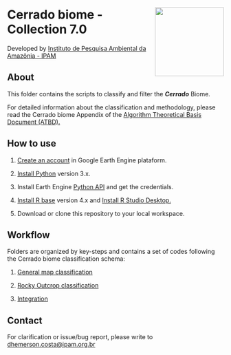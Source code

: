 <div>
    <img src='https://github.com/mapbiomas-brazil/cerrado/blob/mapbiomas60/2-general-map/www/ipam_logo.jpg?raw=true' height='auto' width='160' align='right'>
    <h1>Cerrado biome - Collection 7.0</h1>
</div>

Developed by [Instituto de Pesquisa Ambiental da Amazônia - IPAM](https://ipam.org.br/)<br>

## About
This folder contains the scripts to classify and filter the ***Cerrado*** Biome.

For detailed information about the classification and methodology, please read the Cerrado biome Appendix of the [Algorithm Theoretical Basis Document (ATBD).](https://mapbiomas.org/download-dos-atbds)

## How to use
1. [Create an account](https://signup.earthengine.google.com/) in Google Earth Engine plataform.

2. [Install Python](https://www.python.org/downloads/) version 3.x.

3. Install Earth Engine [Python API](https://developers.google.com/earth-engine/guides/python_install) and get the credentials. 

4. [Install R base](https://cran.r-project.org/bin/) version 4.x and [Install R Studio Desktop.](https://www.rstudio.com/products/rstudio/download/)

5. Download or clone this repository to your local workspace.

## Workflow
Folders are organized by key-steps and contains a set of codes following the Cerrado biome classification schema:

1. [General map classification](https://github.com/mapbiomas/brazil-cerrado/tree/main/lulc_30m_landsat/collection_07/1-general-map)

2. [Rocky Outcrop classification](https://github.com/mapbiomas/brazil-cerrado/tree/main/lulc_30m_landsat/collection_07/2-rocky-outcrop)

3. [Integration](https://github.com/mapbiomas/brazil-cerrado/tree/main/lulc_30m_landsat/collection_07/3-integration)

## Contact
For clarification or issue/bug report, please write to <dhemerson.costa@ipam.org.br>
